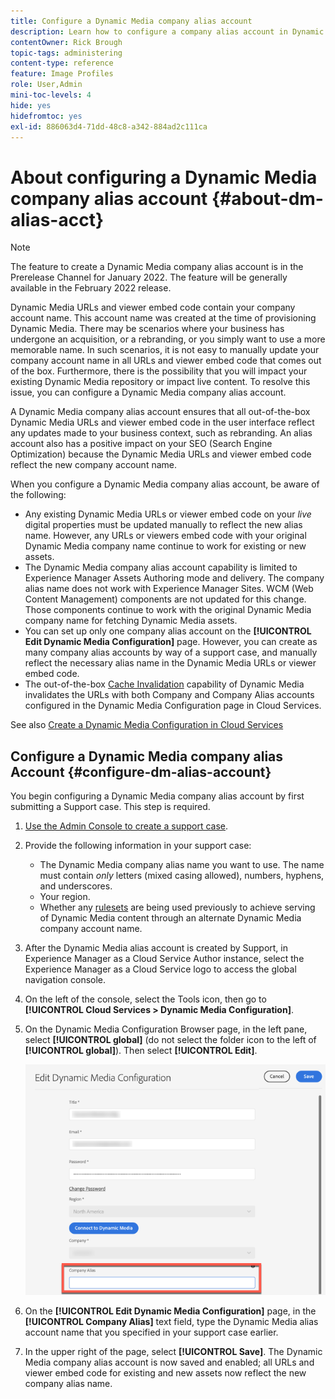 ```yaml
---
title: Configure a Dynamic Media company alias account
description: Learn how to configure a company alias account in Dynamic Media.
contentOwner: Rick Brough
topic-tags: administering
content-type: reference
feature: Image Profiles
role: User,Admin
mini-toc-levels: 4
hide: yes
hidefromtoc: yes
exl-id: 886063d4-71dd-48c8-a342-884ad2c111ca
---
```

# About configuring a Dynamic Media company alias account {#about-dm-alias-acct}

>[!NOTE]
>
>The feature to create a Dynamic Media company alias account is in the Prerelease Channel for January 2022. The feature will be generally available in the February 2022 release.

Dynamic Media URLs and viewer embed code contain your company account name. This account name was created at the time of provisioning Dynamic Media. There may be scenarios where your business has undergone an acquisition, or a rebranding, or you simply want to use a more memorable name. In such scenarios, it is not easy to manually update your company account name in all URLs and viewer embed code that comes out of the box. Furthermore, there is the possibility that you will impact your existing Dynamic Media repository or impact live content. To resolve this issue, you can configure a Dynamic Media company alias account.

A Dynamic Media company alias account ensures that all out-of-the-box Dynamic Media URLs and viewer embed code in the user interface reflect any updates made to your business context, such as rebranding. An alias account also has a positive impact on your SEO (Search Engine Optimization) because the Dynamic Media URLs and viewer embed code reflect the new company account name.

When you configure a Dynamic Media company alias account, be aware of the following:

* Any existing Dynamic Media URLs or viewer embed code on your *live* digital properties must be updated manually to reflect the new alias name. However, any URLs or viewers embed code with your original Dynamic Media company name continue to work for existing or new assets.
* The Dynamic Media company alias account capability is limited to Experience Manager Assets Authoring mode and delivery. The company alias name does not work with Experience Manager Sites. WCM (Web Content Management) components are not updated for this change. Those components continue to work with the original Dynamic Media company name for fetching Dynamic Media assets.
* You can set up only one company alias account on the **[!UICONTROL Edit Dynamic Media Configuration]** page. However, you can create as many company alias accounts by way of a support case, and manually reflect the necessary alias name in the Dynamic Media URLs or viewer embed code.
* The out-of-the-box [Cache Invalidation](/help/assets/dynamic-media/invalidate-cdn-cache-dynamic-media.md) capability of Dynamic Media invalidates the URLs with both Company and Company Alias accounts configured in the Dynamic Media Configuration page in Cloud Services.

See also [Create a Dynamic Media Configuration in Cloud Services](/help/assets/dynamic-media/config-dm.md#configuring-dynamic-media-cloud-services)

## Configure a Dynamic Media company alias Account {#configure-dm-alias-account}

You begin configuring a Dynamic Media company alias account by first submitting a Support case. This step is required.

1. [Use the Admin Console to create a support case](https://helpx.adobe.com/enterprise/using/support-for-experience-cloud.html).
1. Provide the following information in your support case:

    * The Dynamic Media company alias name you want to use. The name must contain *only* letters (mixed casing allowed), numbers, hyphens, and underscores.
    * Your region.
    * Whether any [rulesets](/help/assets/dynamic-media/using-rulesets-to-transform-urls.md) are being used previously to achieve serving of Dynamic Media content through an alternate Dynamic Media company account name.

1. After the Dynamic Media alias account is created by Support, in Experience Manager as a Cloud Service Author instance, select the Experience Manager as a Cloud Service logo to access the global navigation console.
1. On the left of the console, select the Tools icon, then go to **[!UICONTROL Cloud Services > Dynamic Media Configuration]**.
1. On the Dynamic Media Configuration Browser page, in the left pane, select **[!UICONTROL global]** (do not select the folder icon to the left of **[!UICONTROL global]**). Then select **[!UICONTROL Edit]**.

   ![Dynamic Media Company Alias text field](/help/assets/assets-dm/dm-company-alias.png)

1. On the **[!UICONTROL Edit Dynamic Media Configuration]** page, in the **[!UICONTROL Company Alias]** text field, type the Dynamic Media alias account name that you specified in your support case earlier.
1. In the upper right of the page, select **[!UICONTROL Save]**.
The Dynamic Media company alias account is now saved and enabled; all URLs and viewer embed code for existing and new assets now reflect the new company alias name.